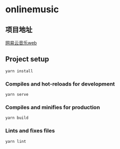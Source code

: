 # onlinemusic

## 项目地址

[网易云音乐web](http://preferyou.cn/netease)

## Project setup
```
yarn install
```

### Compiles and hot-reloads for development
```
yarn serve
```

### Compiles and minifies for production
```
yarn build
```

### Lints and fixes files
```
yarn lint
```

